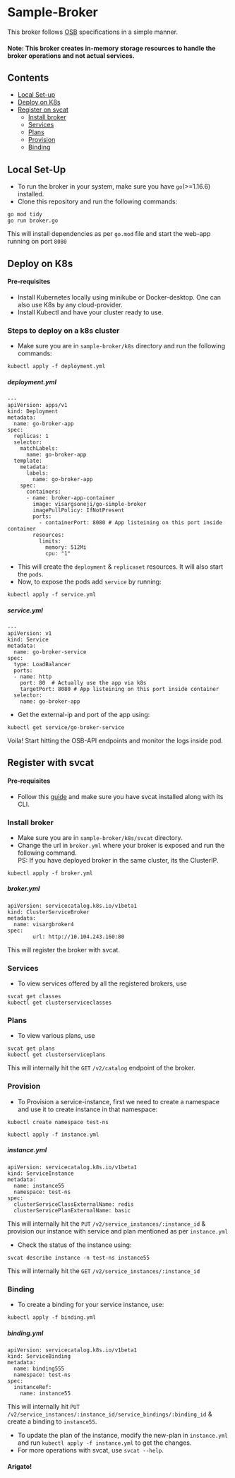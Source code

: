# Sample-Broker
This broker follows [OSB](https://github.com/openservicebrokerapi/servicebroker/blob/v2.16/spec.md) specifications in a simple manner. 
#### Note: This broker creates in-memory storage resources to handle the broker operations and not actual services.

## Contents
- [Local Set-up](#local-set-up)
- [Deploy on K8s](#deploy-on-k8s)
- [Register on svcat](#register-with-svcat)
  - [Install broker](#install-broker)
  - [Services](#services)
  - [Plans](#plans)
  - [Provision](#provision)
  - [Binding](#binding)
 
## Local Set-Up
- To run the broker in your system, make sure you have `go`(>=1.16.6) installed.
- Clone this repository and run the following commands:
```
go mod tidy
go run broker.go
```
This will install dependencies as per `go.mod` file and start the web-app running on port `8080`

## Deploy on K8s 
#### Pre-requisites
- Install Kubernetes locally using minikube or Docker-desktop. One can also use K8s by any cloud-provider.
- Install Kubectl and have your cluster ready to use.

### Steps to deploy on a k8s cluster
- Make sure you are in `sample-broker/k8s` directory and run the following commands:
```
kubectl apply -f deployment.yml
```
##### deployment.yml
```
---
apiVersion: apps/v1
kind: Deployment
metadata:
  name: go-broker-app
spec:
  replicas: 1
  selector:
    matchLabels:
      name: go-broker-app
  template:
    metadata:
      labels:
        name: go-broker-app
    spec:
      containers:
      - name: broker-app-container
        image: visargsoneji/go-simple-broker
        imagePullPolicy: IfNotPresent
        ports:
          - containerPort: 8080 # App listeining on this port inside container
        resources:
          limits:
            memory: 512Mi
            cpu: "1"
```
- This will create the `deployment` & `replicaset` resources. It will also start the `pods`.
- Now, to expose the pods add `service` by running:
```
kubectl apply -f service.yml
```
##### service.yml
```
---
apiVersion: v1
kind: Service
metadata:
  name: go-broker-service
spec:
  type: LoadBalancer
  ports:
  - name: http
    port: 80  # Actually use the app via k8s
    targetPort: 8080 # App listeining on this port inside container 
  selector:
    name: go-broker-app
```
- Get the external-ip and port of the app using:
``` 
kubectl get service/go-broker-service
```
Voila! Start hitting the OSB-API endpoints and monitor the logs inside pod.

## Register with svcat
#### Pre-requisites
- Follow this [guide](https://svc-cat.io/docs/install/) and make sure you have svcat installed along with its CLI.

### Install broker
- Make sure you are in `sample-broker/k8s/svcat` directory.
- Change the url in `broker.yml` where your broker is exposed and run the following command.<br>
PS: If you have deployed broker in the same cluster, its the ClusterIP.
```
kubectl apply -f broker.yml
```
##### broker.yml
```
apiVersion: servicecatalog.k8s.io/v1beta1
kind: ClusterServiceBroker
metadata:
  name: visargbroker4
spec:
        url: http://10.104.243.160:80
```
This will register the broker with svcat.
### Services
- To view services offered by all the registered brokers, use
```
svcat get classes
kubectl get clusterserviceclasses
```
### Plans
- To view various plans, use
```
svcat get plans
kubectl get clusterserviceplans
```
This will internally hit the `GET` `/v2/catalog` endpoint of the broker.
### Provision
- To Provision a service-instance, first we need to create a namespace and use it to create instance in that namespace:
```
kubectl create namespace test-ns
```
```
kubectl apply -f instance.yml
```
##### instance.yml
```
apiVersion: servicecatalog.k8s.io/v1beta1
kind: ServiceInstance
metadata:
  name: instance55
  namespace: test-ns
spec:
  clusterServiceClassExternalName: redis
  clusterServicePlanExternalName: basic
```
This will internally hit the `PUT` `/v2/service_instances/:instance_id` & provision our instance with service and plan mentioned as per `instance.yml` 
- Check the status of the instance using:
```
svcat describe instance -n test-ns instance55
```
This will internally hit the `GET` `/v2/service_instances/:instance_id` 
### Binding
- To create a binding for your service instance, use:
```
kubectl apply -f binding.yml
```
##### binding.yml
```
apiVersion: servicecatalog.k8s.io/v1beta1
kind: ServiceBinding
metadata:
  name: binding555
  namespace: test-ns
spec:
  instanceRef:
    name: instance55
```
This will internally hit `PUT` `/v2/service_instances/:instance_id/service_bindings/:binding_id` & create a binding to `instance55`.
- To update the plan of the instance, modify the new-plan in `instance.yml` and run `kubectl apply -f instance.yml` to get the changes.
- For more operations with svcat, use `svcat --help`.

#### Arigato!

